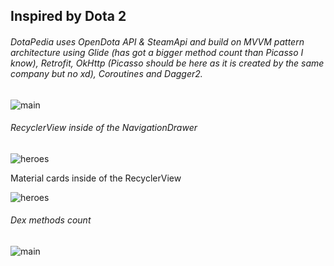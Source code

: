 ## Inspired by Dota 2 

###### DotaPedia uses OpenDota API & SteamApi and build on MVVM pattern architecture using Glide (has got a bigger method count than Picasso I know), Retrofit, OkHttp (Picasso should be here as it is created by the same company but no xd), Coroutines and Dagger2.

![main](https://pp.userapi.com/c850736/v850736379/643e0/Yv-sHuwsFjg.jpg)

###### RecyclerView inside of the NavigationDrawer

![heroes](https://pp.userapi.com/c850732/v850732227/6189d/pdzCPXo53wg.jpg)

Material cards inside of the RecyclerView

![heroes](https://pp.userapi.com/c850732/v850732227/618a6/uu-4uTx-dvA.jpg)

###### Dex methods count

![main](https://sun9-27.userapi.com/c851120/v851120269/1b333b/TKJyhpXSAEw.jpg)
